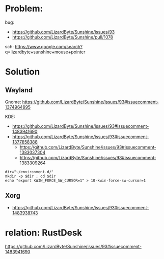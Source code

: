 # Problem:
bug:
- https://github.com/LizardByte/Sunshine/issues/93
- https://github.com/LizardByte/Sunshine/pull/1078

sch: https://www.google.com/search?q=lizardbyte+sunshine+mouse+pointer

# Solution
## Wayland
Gnome:
https://github.com/LizardByte/Sunshine/issues/93#issuecomment-1374964995

KDE:
- https://github.com/LizardByte/Sunshine/issues/93#issuecomment-1483941690
- https://github.com/LizardByte/Sunshine/issues/93#issuecomment-1377858388
  - https://github.com/LizardByte/Sunshine/issues/93#issuecomment-1383037304
  - https://github.com/LizardByte/Sunshine/issues/93#issuecomment-1383309264

```
dir="~/environment.d/"
mkdir -p $dir ; cd $dir
echo "export KWIN_FORCE_SW_CURSOR=1" > 10-kwin-force-sw-cursor=1
```


## Xorg
- https://github.com/LizardByte/Sunshine/issues/93#issuecomment-1483938743

# relation: RustDesk
https://github.com/LizardByte/Sunshine/issues/93#issuecomment-1483941690
